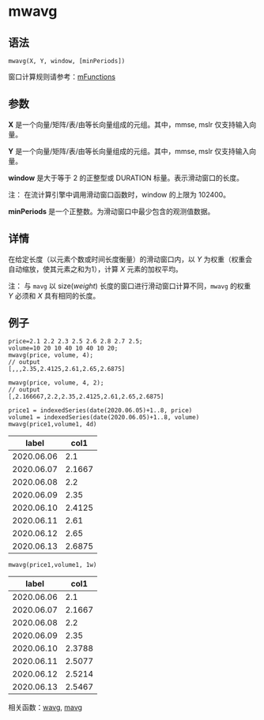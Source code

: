 # mwavg

## 语法

`mwavg(X, Y, window, [minPeriods])`

窗口计算规则请参考：[mFunctions](../themes/mFunctions.md)

## 参数

**X** 是一个向量/矩阵/表/由等长向量组成的元组。其中，mmse, mslr 仅支持输入向量。

**Y** 是一个向量/矩阵/表/由等长向量组成的元组。其中，mmse, mslr 仅支持输入向量。

**window** 是大于等于 2 的正整型或 DURATION 标量。表示滑动窗口的长度。

注： 在流计算引擎中调用滑动窗口函数时，window 的上限为 102400。

**minPeriods** 是一个正整数。为滑动窗口中最少包含的观测值数据。

## 详情

在给定长度（以元素个数或时间长度衡量）的滑动窗口内，以 *Y* 为权重（权重会自动缩放，使其元素之和为1），计算
*X* 元素的加权平均。

注： 与 `mavg` 以 size(*weight*)
长度的窗口进行滑动窗口计算不同，`mwavg` 的权重 *Y* 必须和 *X*
具有相同的长度。

## 例子

```
price=2.1 2.2 2.3 2.5 2.6 2.8 2.7 2.5;
volume=10 20 10 40 10 40 10 20;
mwavg(price, volume, 4);
// output
[,,,2.35,2.4125,2.61,2.65,2.6875]

mwavg(price, volume, 4, 2);
// output
[,2.166667,2.2,2.35,2.4125,2.61,2.65,2.6875]
```

```
price1 = indexedSeries(date(2020.06.05)+1..8, price)
volume1 = indexedSeries(date(2020.06.05)+1..8, volume)
mwavg(price1,volume1, 4d)
```

| label | col1 |
| --- | --- |
| 2020.06.06 | 2.1 |
| 2020.06.07 | 2.1667 |
| 2020.06.08 | 2.2 |
| 2020.06.09 | 2.35 |
| 2020.06.10 | 2.4125 |
| 2020.06.11 | 2.61 |
| 2020.06.12 | 2.65 |
| 2020.06.13 | 2.6875 |

```
mwavg(price1,volume1, 1w)
```

| label | col1 |
| --- | --- |
| 2020.06.06 | 2.1 |
| 2020.06.07 | 2.1667 |
| 2020.06.08 | 2.2 |
| 2020.06.09 | 2.35 |
| 2020.06.10 | 2.3788 |
| 2020.06.11 | 2.5077 |
| 2020.06.12 | 2.5214 |
| 2020.06.13 | 2.5467 |

相关函数：[wavg](../w/wavg.md), [mavg](mavg.md)

